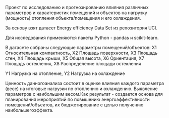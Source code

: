 Проект по исследованию и прогнозированию влияния различных параметров и характеристик помещений и объектов на нагрузку (мощность) отопления объекта/помещения и его охлаждения.

За основу взят датасет Energy efficiency Data Set из репозитория UCI.

Для исследования применяются пакеты Python - pandas и scikit-learn.

В датасете собраны следующие параметры помещений/объектов: X1 Относительная компактность, X2 Площадь поверхности, X3 Площадь стен, X4 Площадь крыши, X5 Общая высота, X6 Ориентация, X7 Площадь остекления, X8 Распределение площади остекления

Y1 Нагрузка на отопление, Y2 Нагрузка на охлаждение

Ценность данногоанализа состоит в оценке влияния каждого параметра (весе) на итоговые нагрузки по отоплению и охлаждению. Выявление параметров с наибольшим весом.Как результат - создается основа для планирования мероприятий по повышению энергоэффективности помещений/объектов, их бюджетирование с целью получению наибольшегоэффекта.

